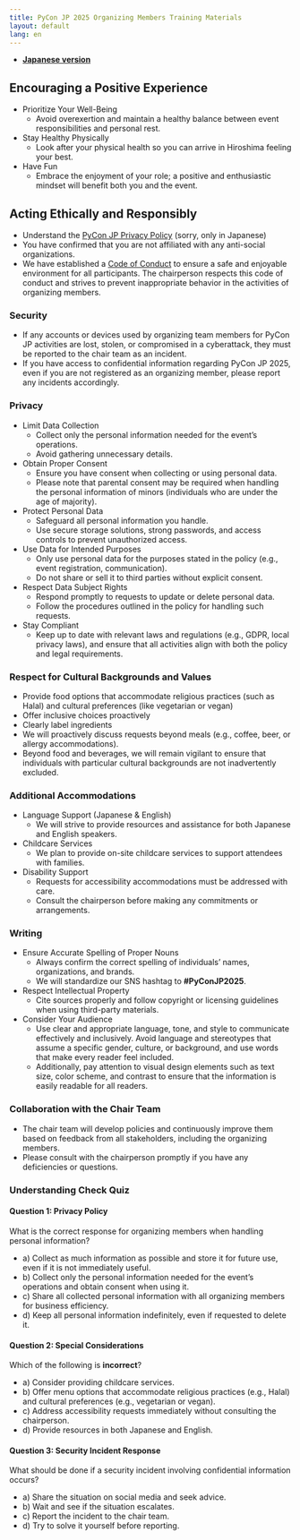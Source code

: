 ```yaml
---
title: PyCon JP 2025 Organizing Members Training Materials
layout: default
lang: en
---
```


- [**Japanese version**](https://pyconjp-2025-chair.nishimotz.com/2025/02/25/kickoff-ja.html)

## Encouraging a Positive Experience

- Prioritize Your Well-Being  
  - Avoid overexertion and maintain a healthy balance between event responsibilities and personal rest.  
- Stay Healthy Physically
  - Look after your physical health so you can arrive in Hiroshima feeling your best.  
- Have Fun
  - Embrace the enjoyment of your role; a positive and enthusiastic mindset will benefit both you and the event.

## Acting Ethically and Responsibly

- Understand the [PyCon JP Privacy Policy](https://www.pycon.jp/policies/privacy-policy.html) (sorry, only in Japanese)  
- You have confirmed that you are not affiliated with any anti-social organizations.  
- We have established a [Code of Conduct](https://www.pycon.jp/policies/code-of-conduct.html) to ensure a safe and enjoyable environment for all participants. The chairperson respects this code of conduct and strives to prevent inappropriate behavior in the activities of organizing members.

### Security

- If any accounts or devices used by organizing team members for PyCon JP activities are lost, stolen, or compromised in a cyberattack, they must be reported to the chair team as an incident.
- If you have access to confidential information regarding PyCon JP 2025, even if you are not registered as an organizing member, please report any incidents accordingly.

### Privacy

- Limit Data Collection  
  - Collect only the personal information needed for the event’s operations.
  - Avoid gathering unnecessary details.  
- Obtain Proper Consent  
  - Ensure you have consent when collecting or using personal data.  
  - Please note that parental consent may be required when handling the personal information of minors (individuals who are under the age of majority).
- Protect Personal Data  
  - Safeguard all personal information you handle.
  - Use secure storage solutions, strong passwords, and access controls to prevent unauthorized access.  
- Use Data for Intended Purposes  
  - Only use personal data for the purposes stated in the policy (e.g., event registration, communication).
  - Do not share or sell it to third parties without explicit consent.  
- Respect Data Subject Rights  
  - Respond promptly to requests to update or delete personal data.
  - Follow the procedures outlined in the policy for handling such requests.  
- Stay Compliant  
  - Keep up to date with relevant laws and regulations (e.g., GDPR, local privacy laws), and ensure that all activities align with both the policy and legal requirements.

### Respect for Cultural Backgrounds and Values

- Provide food options that accommodate religious practices (such as Halal) and cultural preferences (like vegetarian or vegan)  
- Offer inclusive choices proactively  
- Clearly label ingredients  
- We will proactively discuss requests beyond meals (e.g., coffee, beer, or allergy accommodations).  
- Beyond food and beverages, we will remain vigilant to ensure that individuals with particular cultural backgrounds are not inadvertently excluded.

### Additional Accommodations

- Language Support (Japanese & English)  
  - We will strive to provide resources and assistance for both Japanese and English speakers.  
- Childcare Services  
  - We plan to provide on-site childcare services to support attendees with families.  
- Disability Support  
  - Requests for accessibility accommodations must be addressed with care.  
  - Consult the chairperson before making any commitments or arrangements.

### Writing

- Ensure Accurate Spelling of Proper Nouns  
  - Always confirm the correct spelling of individuals’ names, organizations, and brands.  
  - We will standardize our SNS hashtag to **#PyConJP2025**.
- Respect Intellectual Property  
  - Cite sources properly and follow copyright or licensing guidelines when using third-party materials.  
- Consider Your Audience  
  - Use clear and appropriate language, tone, and style to communicate effectively and inclusively. Avoid language and stereotypes that assume a specific gender, culture, or background, and use words that make every reader feel included.  
  - Additionally, pay attention to visual design elements such as text size, color scheme, and contrast to ensure that the information is easily readable for all readers.

### Collaboration with the Chair Team

- The chair team will develop policies and continuously improve them based on feedback from all stakeholders, including the organizing members.
- Please consult with the chairperson promptly if you have any deficiencies or questions.

### Understanding Check Quiz

#### Question 1: Privacy Policy

What is the correct response for organizing members when handling personal information?

- a) Collect as much information as possible and store it for future use, even if it is not immediately useful.
- b) Collect only the personal information needed for the event’s operations and obtain consent when using it.
- c) Share all collected personal information with all organizing members for business efficiency.
- d) Keep all personal information indefinitely, even if requested to delete it.

#### Question 2: Special Considerations

Which of the following is **incorrect**?

- a) Consider providing childcare services.
- b) Offer menu options that accommodate religious practices (e.g., Halal) and cultural preferences (e.g., vegetarian or vegan).
- c) Address accessibility requests immediately without consulting the chairperson.
- d) Provide resources in both Japanese and English.

#### Question 3: Security Incident Response

What should be done if a security incident involving confidential information occurs?

- a) Share the situation on social media and seek advice.
- b) Wait and see if the situation escalates.
- c) Report the incident to the chair team.
- d) Try to solve it yourself before reporting.
